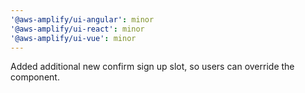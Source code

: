 ```yaml
---
'@aws-amplify/ui-angular': minor
'@aws-amplify/ui-react': minor
'@aws-amplify/ui-vue': minor
---
```


Added additional new confirm sign up slot, so users can override the component.
